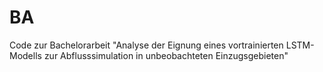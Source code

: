 # BA
Code zur Bachelorarbeit "Analyse der Eignung eines vortrainierten LSTM-Modells zur Abflusssimulation in unbeobachteten Einzugsgebieten"
